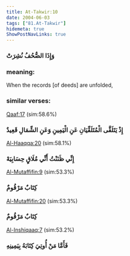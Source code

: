 ```yaml
---
title: At-Takwir:10
date: 2004-06-03
tags: ["81.At-Takwir"]
hidemeta: true 
ShowPostNavLinks: true 
---
```

### وَإِذَا الصُّحُفُ نُشِرَتْ
### meaning: 
When the records [of deeds] are unfolded,
### similar verses: 

[Qaaf:17](/50/17) (sim:58.6%)

### إِذْ يَتَلَقَّى الْمُتَلَقِّيَانِ عَنِ الْيَمِينِ وَعَنِ الشِّمَالِ قَعِيدٌ

[Al-Haaqqa:20](/69/20) (sim:58.1%)

### إِنِّي ظَنَنْتُ أَنِّي مُلَاقٍ حِسَابِيَهْ

[Al-Mutaffifin:9](/83/9) (sim:53.3%)

### كِتَابٌ مَرْقُومٌ

[Al-Mutaffifin:20](/83/20) (sim:53.3%)

### كِتَابٌ مَرْقُومٌ

[Al-Inshiqaaq:7](/84/7) (sim:53.2%)

### فَأَمَّا مَنْ أُوتِيَ كِتَابَهُ بِيَمِينِهِ
